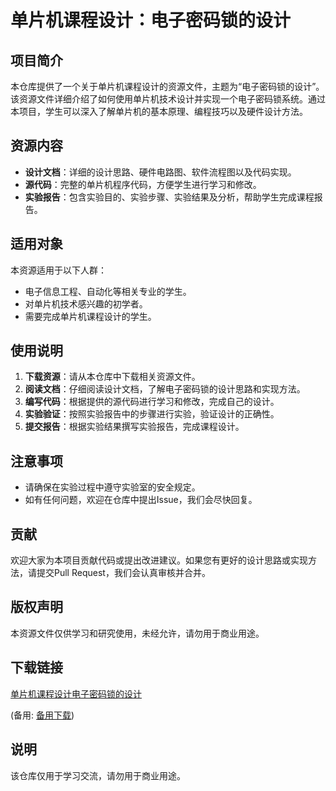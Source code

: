 # 单片机课程设计：电子密码锁的设计

## 项目简介

本仓库提供了一个关于单片机课程设计的资源文件，主题为“电子密码锁的设计”。该资源文件详细介绍了如何使用单片机技术设计并实现一个电子密码锁系统。通过本项目，学生可以深入了解单片机的基本原理、编程技巧以及硬件设计方法。

## 资源内容

- **设计文档**：详细的设计思路、硬件电路图、软件流程图以及代码实现。
- **源代码**：完整的单片机程序代码，方便学生进行学习和修改。
- **实验报告**：包含实验目的、实验步骤、实验结果及分析，帮助学生完成课程报告。

## 适用对象

本资源适用于以下人群：

- 电子信息工程、自动化等相关专业的学生。
- 对单片机技术感兴趣的初学者。
- 需要完成单片机课程设计的学生。

## 使用说明

1. **下载资源**：请从本仓库中下载相关资源文件。
2. **阅读文档**：仔细阅读设计文档，了解电子密码锁的设计思路和实现方法。
3. **编写代码**：根据提供的源代码进行学习和修改，完成自己的设计。
4. **实验验证**：按照实验报告中的步骤进行实验，验证设计的正确性。
5. **提交报告**：根据实验结果撰写实验报告，完成课程设计。

## 注意事项

- 请确保在实验过程中遵守实验室的安全规定。
- 如有任何问题，欢迎在仓库中提出Issue，我们会尽快回复。

## 贡献

欢迎大家为本项目贡献代码或提出改进建议。如果您有更好的设计思路或实现方法，请提交Pull Request，我们会认真审核并合并。

## 版权声明

本资源文件仅供学习和研究使用，未经允许，请勿用于商业用途。

## 下载链接
[单片机课程设计电子密码锁的设计](https://pan.quark.cn/s/f8a382979910) 

(备用: [备用下载](https://pan.baidu.com/s/1SsUVPqLad7-rMCPOY-FmIA?pwd=1234))

## 说明

该仓库仅用于学习交流，请勿用于商业用途。
